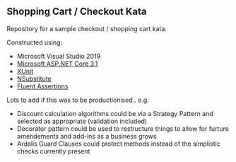 ## Shopping Cart / Checkout Kata

Repository for a sample checkout / shopping cart kata.

Constructed using:

- Microsoft Visual Studio 2019
- [Microsoft ASP.NET Core 3.1](https://www.microsoft.com/net/core#windows)
- [XUnit](https://xunit.github.io/)
- [NSubstitute](http://nsubstitute.github.io/)
- [Fluent Assertions](http://www.fluentassertions.com/)

Lots to add if this was to be productionised.. e.g.

- Discount calculation algorithms could be via a Strategy Pattern and selected as appropriate (validation included)
- Decorator pattern could be used to restructure things to allow for furture amendements and add-ins as a business grows
- Ardalis Guard Clauses could protect methods instead of the simplistic checks currently present
